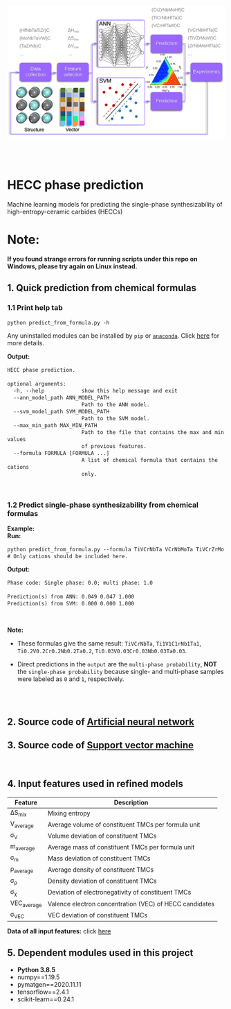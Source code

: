 ![ML framewok](https://github.com/jzhang-github/HECC_phase_prediction/blob/main/imgs/ML%20framework.svg)

<br/>
<br/>

# HECC phase prediction

Machine learning models for predicting the single-phase synthesizability of high-entropy-ceramic carbides (HECCs)

# Note:
**If you found strange errors for running scripts under this repo on Windows, please try again on Linux instead.**

## 1. Quick prediction from chemical formulas

 ### 1.1 Print help tab

```
python predict_from_formula.py -h
```

Any uninstalled modules can be installed by `pip` or [`anaconda`](https://www.anaconda.com/). Click [here](https://github.com/jzhang-github/HECC_phase_prediction/blob/main/docs/InstallDependenciesForHeccPrediction.md) for more details. 

**Output:**
```
HECC phase prediction.

optional arguments:
  -h, --help            show this help message and exit
  --ann_model_path ANN_MODEL_PATH
                        Path to the ANN model.
  --svm_model_path SVM_MODEL_PATH
                        Path to the SVM model.
  --max_min_path MAX_MIN_PATH
                        Path to the file that contains the max and min values
                        of previous features.
  --formula FORMULA [FORMULA ...]
                        A list of chemical formula that contains the cations
                        only.
```

<br/>

### 1.2 Predict single-phase synthesizability from chemical formulas
**Example:**
<br/>
**Run:**
```
python predict_from_formula.py --formula TiVCrNbTa VCrNbMoTa TiVCrZrMo # Only cations should be included here.
```
**Output:**
```
Phase code: Single phase: 0.0; multi phase: 1.0

Prediction(s) from ANN: 0.049 0.047 1.000
Prediction(s) from SVM: 0.000 0.000 1.000
```

<br/>

**Note:** <br/>

* These formulas give the same result: `TiVCrNbTa`, `Ti1V1C1rNb1Ta1`, `Ti0.2V0.2Cr0.2Nb0.2Ta0.2`, `Ti0.03V0.03Cr0.03Nb0.03Ta0.03`.
    
* Direct predictions in the `output` are the `multi-phase probability`, **NOT** the `single-phase probability` because single- and multi-phase samples were labeled as `0` and `1`, respectively. 
<!--* These models for quick prediction were trained solely on properties of constituent carbides. As shown below:
![10 features](https://github.com/jzhang-github/HECC_phase_prediction/blob/main/Pictures/10Features.svg)
; * For models on all independent features in the original paper, please refer to [ANN](https://github.com/jzhang-github/HECC_phase_prediction#2-source-code-of-artificial-neural-network) and [SVM](https://github.com/jzhang-github/HECC_phase_prediction#3-source-code-of-support-vector-machine)-->
<br/>
<br/>

## 2. Source code of [Artificial neural network](https://github.com/jzhang-github/HECC_phase_prediction/tree/main/ANN)


## 3. Source code of [Support vector machine](https://github.com/jzhang-github/HECC_phase_prediction/blob/main/SVM)
<br/>  

## 4. Input features used in refined models

| Feature | Description | 
|------ | ------ |  
| ΔS<sub>mix</sub> | Mixing entropy |
| V<sub>average</sub> | Average volume of constituent TMCs per formula unit |
| σ<sub>V</sub> | Volume deviation of constituent TMCs |
| m<sub>average</sub> | Average mass of constituent TMCs per formula unit |
| σ<sub>m</sub> | Mass deviation of constituent TMCs |
| ρ<sub>average</sub> | Average density of constituent TMCs |
| σ<sub>ρ</sub> | Density deviation of constituent TMCs |
| σ<sub>χ</sub> | Deviation of electronegativity of constituent TMCs |
| VEC<sub>average</sub> | Valence electron concentration (VEC) of HECC candidates |
| σ<sub>VEC</sub> | VEC deviation of constituent TMCs |

**Data of all input features:** click [here](https://github.com/jzhang-github/HECC_phase_prediction/blob/main/docs/Input%20data.csv)
## 5. Dependent modules used in this project

* **Python 3.8.5**
* numpy==1.19.5
* pymatgen==2020.11.11
* tensorflow==2.4.1
* scikit-learn==0.24.1
